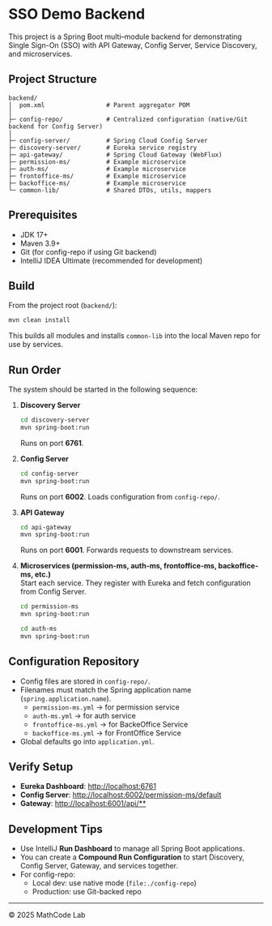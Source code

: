 # SSO Demo Backend

This project is a Spring Boot multi–module backend for demonstrating Single Sign-On (SSO) with
API Gateway, Config Server, Service Discovery, and microservices.

## Project Structure

```
backend/
│  pom.xml                 # Parent aggregator POM
│
├─ config-repo/            # Centralized configuration (native/Git backend for Config Server)
│
├─ config-server/          # Spring Cloud Config Server
├─ discovery-server/       # Eureka service registry
├─ api-gateway/            # Spring Cloud Gateway (WebFlux)
├─ permission-ms/          # Example microservice
├─ auth-ms/                # Example microservice
├─ frontoffice-ms/         # Example microservice
├─ backoffice-ms/          # Example microservice
└─ common-lib/             # Shared DTOs, utils, mappers
```

## Prerequisites

- JDK 17+
- Maven 3.9+
- Git (for config-repo if using Git backend)
- IntelliJ IDEA Ultimate (recommended for development)

## Build

From the project root (`backend/`):

```bash
mvn clean install
```

This builds all modules and installs `common-lib` into the local Maven repo for use by services.

## Run Order

The system should be started in the following sequence:

1. **Discovery Server**  
   ```bash
   cd discovery-server
   mvn spring-boot:run
   ```  
   Runs on port **6761**.

2. **Config Server**  
   ```bash
   cd config-server
   mvn spring-boot:run
   ```  
   Runs on port **6002**. Loads configuration from `config-repo/`.

3. **API Gateway**  
   ```bash
   cd api-gateway
   mvn spring-boot:run
   ```  
   Runs on port **6001**. Forwards requests to downstream services.

4. **Microservices (permission-ms, auth-ms, frontoffice-ms, backoffice-ms, etc.)**  
   Start each service. They register with Eureka and fetch configuration from Config Server.  
   ```bash
   cd permission-ms
   mvn spring-boot:run
   ```

   ```bash
   cd auth-ms
   mvn spring-boot:run
   ```

## Configuration Repository

- Config files are stored in `config-repo/`.  
- Filenames must match the Spring application name (`spring.application.name`).  
  - `permission-ms.yml` → for permission service
  - `auth-ms.yml` → for auth service
  - `frontoffice-ms.yml` → for BackeOffice Service  
  - `backoffice-ms.yml` → for FrontOffice Service
- Global defaults go into `application.yml`.

## Verify Setup

- **Eureka Dashboard**: [http://localhost:6761](http://localhost:8761)  
- **Config Server**: [http://localhost:6002/permission-ms/default](http://localhost:6002/user-service/default)  
- **Gateway**: [http://localhost:6001/api/**](http://localhost:8080/api/**)

## Development Tips

- Use IntelliJ **Run Dashboard** to manage all Spring Boot applications.  
- You can create a **Compound Run Configuration** to start Discovery, Config Server, Gateway, and services together.  
- For config-repo:  
  - Local dev: use native mode (`file:./config-repo`)  
  - Production: use Git-backed repo

---

© 2025 MathCode Lab
